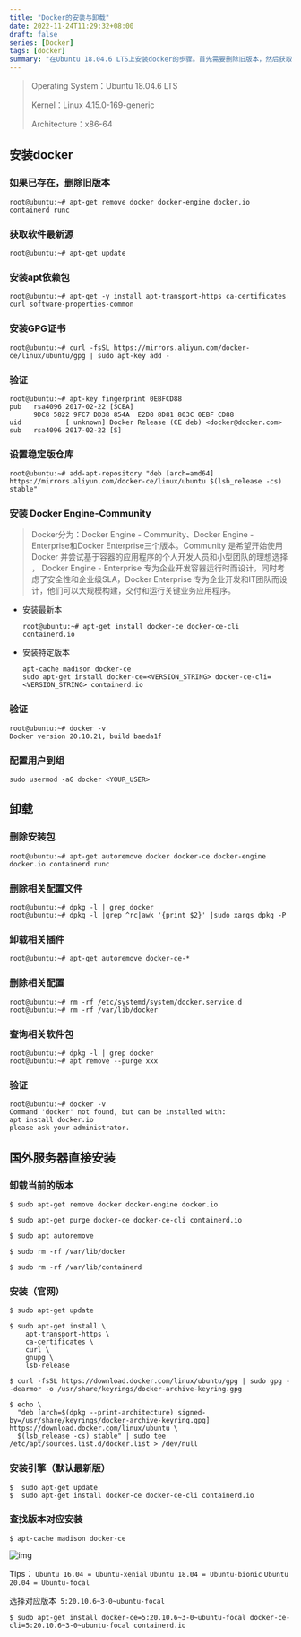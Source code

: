 ```yaml
---
title: "Docker的安装与卸载"
date: 2022-11-24T11:29:32+08:00
draft: false
series: [Docker]
tags: [docker]
summary: "在Ubuntu 18.04.6 LTS上安装docker的步骤。首先需要删除旧版本，然后获取软件最新源，安装apt依赖包，安装GPG证书，设置稳定版仓库，最后安装Docker Engine-Community。如果需要卸载，需要删除安装包、相关配置文件和插件。如果在国外服务器上安装，需要卸载当前版本，然后安装官网提供的最新版或选择特定版本进行安装"
---
```

> Operating System：Ubuntu 18.04.6 LTS
>
> Kernel：Linux 4.15.0-169-generic
>
> Architecture：x86-64

## 安装docker

### 如果已存在，删除旧版本

```shell
root@ubuntu:~# apt-get remove docker docker-engine docker.io containerd runc
```

### 获取软件最新源

```shell
root@ubuntu:~# apt-get update
```

### 安装apt依赖包

```shell
root@ubuntu:~# apt-get -y install apt-transport-https ca-certificates curl software-properties-common
```

### 安装GPG证书

```shell
root@ubuntu:~# curl -fsSL https://mirrors.aliyun.com/docker-ce/linux/ubuntu/gpg | sudo apt-key add -
```

### 验证

```shell
root@ubuntu:~# apt-key fingerprint 0EBFCD88
pub   rsa4096 2017-02-22 [SCEA]
      9DC8 5822 9FC7 DD38 854A  E2D8 8D81 803C 0EBF CD88
uid           [ unknown] Docker Release (CE deb) <docker@docker.com>
sub   rsa4096 2017-02-22 [S]
```

### 设置稳定版仓库

```shell
root@ubuntu:~# add-apt-repository "deb [arch=amd64] https://mirrors.aliyun.com/docker-ce/linux/ubuntu $(lsb_release -cs) stable"
```
### 安装 Docker Engine-Community

> Docker分为：Docker Engine - Community、Docker Engine - Enterprise和Docker Enterprise三个版本。Community 是希望开始使用 Docker 并尝试基于容器的应用程序的个人开发人员和小型团队的理想选择 ， Docker Engine - Enterprise 专为企业开发容器运行时而设计，同时考虑了安全性和企业级SLA，Docker Enterprise 专为企业开发和IT团队而设计，他们可以大规模构建，交付和运行关键业务应用程序。

- 安装最新本

  ```shell
  root@ubuntu:~# apt-get install docker-ce docker-ce-cli containerd.io
  ```

- 安装特定版本

  ```shell
  apt-cache madison docker-ce
  sudo apt-get install docker-ce=<VERSION_STRING> docker-ce-cli=<VERSION_STRING> containerd.io
  ```

### 验证

```shell
root@ubuntu:~# docker -v
Docker version 20.10.21, build baeda1f
```

### 配置用户到组

```shell
sudo usermod -aG docker <YOUR_USER>
```

## 卸载

### 删除安装包

```shell
root@ubuntu:~# apt-get autoremove docker docker-ce docker-engine docker.io containerd runc
```

### 删除相关配置文件

```shell
root@ubuntu:~# dpkg -l | grep docker
root@ubuntu:~# dpkg -l |grep ^rc|awk '{print $2}' |sudo xargs dpkg -P
```

### 卸载相关插件

```shell
root@ubuntu:~# apt-get autoremove docker-ce-*
```

### 删除相关配置

```shell
root@ubuntu:~# rm -rf /etc/systemd/system/docker.service.d
root@ubuntu:~# rm -rf /var/lib/docker
```

### 查询相关软件包

```shell
root@ubuntu:~# dpkg -l | grep docker
root@ubuntu:~# apt remove --purge xxx
```

### 验证

```shell
root@ubuntu:~# docker -v
Command 'docker' not found, but can be installed with:
apt install docker.io
please ask your administrator.
```

## 国外服务器直接安装

### 卸载当前的版本 

```shell
$ sudo apt-get remove docker docker-engine docker.io
 
$ sudo apt-get purge docker-ce docker-ce-cli containerd.io
 
$ sudo apt autoremove
 
$ sudo rm -rf /var/lib/docker
 
$ sudo rm -rf /var/lib/containerd 
```

### 安装（官网）

```shell
$ sudo apt-get update
 
$ sudo apt-get install \
    apt-transport-https \
    ca-certificates \
    curl \
    gnupg \
    lsb-release
 
$ curl -fsSL https://download.docker.com/linux/ubuntu/gpg | sudo gpg --dearmor -o /usr/share/keyrings/docker-archive-keyring.gpg
 
$ echo \
  "deb [arch=$(dpkg --print-architecture) signed-by=/usr/share/keyrings/docker-archive-keyring.gpg] https://download.docker.com/linux/ubuntu \
  $(lsb_release -cs) stable" | sudo tee /etc/apt/sources.list.d/docker.list > /dev/null
```

### 安装引擎（默认最新版）

```shell
$  sudo apt-get update
$  sudo apt-get install docker-ce docker-ce-cli containerd.io
```

### 查找版本对应安装

```shell
$ apt-cache madison docker-ce
```

<img src="https://cdn.jsdelivr.net/gh/vvvenom24/images/docker-install-1.png" alt="img"  /> 

Tips：
`Ubuntu 16.04 = Ubuntu-xenial`
`Ubuntu 18.04 = Ubuntu-bionic` 
`Ubuntu 20.04 = Ubuntu-focal`

选择对应版本`  5:20.10.6~3-0~ubuntu-focal `

```shell
$ sudo apt-get install docker-ce=5:20.10.6~3-0~ubuntu-focal docker-ce-cli=5:20.10.6~3-0~ubuntu-focal containerd.io
```
